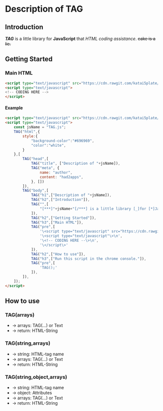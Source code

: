 # Description of TAG
## Introduction
***TAG*** is a little library for **JavaScript** that *HTML coding assistance*.
~~cake is a lie.~~
## Getting Started
### Main HTML
```html
<script type="text/javascript" src="https://cdn.rawgit.com/katai5plate/TAG/master/TAG.js"></script>
<script type="text/javascript">
<!-- CODING HERE -->
</script>
```
#### Example
```html
<script type="text/javascript" src="https://cdn.rawgit.com/katai5plate/TAG/master/TAG.js"></script>
<script type="text/javascript">
    const jsName = "TAG.js";
    TAG("html",{
        style:{
            "background-color":"#696969",
            "color":"white",
        }
    },[
        TAG("head",[
            TAG("title", ["Description of "+jsName]),
            TAG("meta", {
                name: "author",
                content: "had2apps",
            }, [])
        ]),
        TAG("body",[
            TAG("h1",["Description of "+jsName]),
            TAG("h2",["Introduction"]),
            TAG("",[
                "[***]"+jsName+"[/***] is a little library [_]for [*]JavaScript[/*] that [**]HTML coding assistance[/**][/_]."
            ]),
            TAG("h2",["Getting Started"]),
            TAG("h3",["Main HTML"]),
            TAG("pre",[
                '\<script type="text/javascript" src="https://cdn.rawgit.com/katai5plate/TAG/master/TAG.js"\>\</script\>\n',
                '\<script type="text/javascript"\>\n',
                '\<!-- CODING HERE --\>\n',
                '\</script\>'
            ]),
            TAG("h2",["How to use"]),
            TAG("h3",["Run this script in the chrome console."]),
            TAG("pre",[
                'TAG();'
            ]),
        ]),
    ]);
</script>
```
## How to use
### TAG(arrays)
- -> arrays: TAG(...) or Text
- -> return: HTML-String
### TAG(string,arrays)
- -> string: HTML-tag name
- -> arrays: TAG(...) or Text
- -> return: HTML-String
### TAG(string,object,arrays)
- -> string: HTML-tag name
- -> object: Attributes
- -> arrays: TAG(...) or Text
- -> return: HTML-String